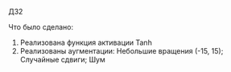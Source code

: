 ДЗ2 

Что было сделано:  
1. Реализована функция активации Tanh  
2. Реализованы аугментации: Небольшие вращения (-15, 15); Случайные сдвиги; Шум